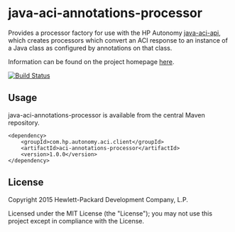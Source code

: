# java-aci-annotations-processor

Provides a processor factory for use with the HP Autonomy [java-aci-api](http://hpautonomy.github.io/java-aci-api-ng), which 
creates processors which convert an ACI response to an instance of a Java class as configured by annotations on that class.

Information can be found on the project homepage [here](http://hpautonomy.github.io/java-aci-annotations-processor).

[![Build Status](https://travis-ci.org/hpautonomy/java-aci-annotations-processor.svg?branch=master)](https://travis-ci.org/hpautonomy/java-aci-annotations-processor)

## Usage
java-aci-annotations-processor is available from the central Maven repository.

    <dependency>
        <groupId>com.hp.autonomy.aci.client</groupId>
        <artifactId>aci-annotations-processor</artifactId>
        <version>1.0.0</version>
    </dependency>

## License
Copyright 2015 Hewlett-Packard Development Company, L.P.

Licensed under the MIT License (the "License"); you may not use this project except in compliance with the License.
